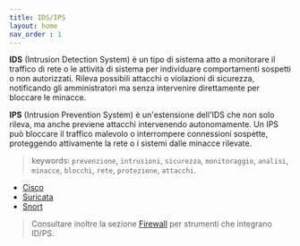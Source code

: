 ```yaml
---
title: IDS/IPS
layout: home
nav_order : 1
---
```


**IDS** (Intrusion Detection System) è un tipo di sistema atto a monitorare il traffico di rete o le attività di sistema per individuare comportamenti sospetti o non autorizzati. Rileva possibili attacchi o violazioni di sicurezza, notificando gli amministratori ma senza intervenire direttamente per bloccare le minacce.

**IPS** (Intrusion Prevention System) è un'estensione dell'IDS che non solo rileva, ma anche previene attacchi intervenendo autonomamente. Un IPS può bloccare il traffico malevolo o interrompere connessioni sospette, proteggendo attivamente la rete o i sistemi dalle minacce rilevate.

> keywords: `prevenzione`, `intrusioni`, `sicurezza`, `monitoraggio`, `analisi`, `minacce`, `blocchi`, `rete`, `protezione`, `attacchi`.

* [Cisco]
* [Suricata] 
* [Snort]

> Consultare inoltre la sezione [Firewall] per strumenti che integrano ID/PS.

[Cisco]: https://www.cisco.com/c/en_ca/products/security/ngips/index.html
[Snort]: https://www.snort.org/
[Suricata]: https://suricata.io/
[Firewall]: ./firewall.html
